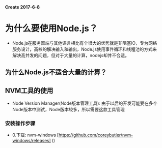 **Create 2017-6-8**
# 为什么要使用Node.js？
+ Node.js在服务器端与其他语言相比有个很大的优势就是非阻塞IO，专为网络服务设计，高校的解决输入和输出，Node.js使用事件循环和线程池的方式来解决高并发的问题，但对于大量的计算，nodejs却并不合适。
## 为什么Node.js不适合大量的计算？


## NVM工具的使用
+ Node Version Manager(Node版本管理工具): 由于以后的开发可能要在多个Node版本中测试，Node版本较多，所以需要这款工具管理

### 安装操作步骤

- 0.下载: nvm-windows [https://github.com/coreybutler/nvm-windows/releases] () 